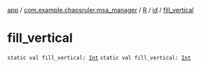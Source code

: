 [app](../../../index.md) / [com.example.chaosruler.msa_manager](../../index.md) / [R](../index.md) / [id](index.md) / [fill_vertical](.)

# fill_vertical

`static val fill_vertical: `[`Int`](https://kotlinlang.org/api/latest/jvm/stdlib/kotlin/-int/index.html)
`static val fill_vertical: `[`Int`](https://kotlinlang.org/api/latest/jvm/stdlib/kotlin/-int/index.html)